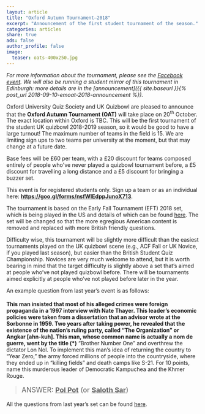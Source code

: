 ```yaml
---
layout: article
title: "Oxford Autumn Tournament–2018"
excerpt: "Announcement of the first student tournament of the season."
categories: articles
share: true
ads: false
author_profile: false
image:
  teaser: oats-400x250.jpg
---
```


*For more information about the tournament, please see the [Facebook event](https://www.facebook.com/events/232692214256410/). We will also be running a student mirror of this tournament in Edinburgh: more details are in the [announcement]({{ site.baseurl }}{% post_url 2018-09-10-emoat-2018-announcement %}).*

Oxford University Quiz Society and UK Quizbowl are pleased to announce that the **Oxford Autumn Tournament (OAT)** will take place on 20<sup>th</sup> October. The exact location within Oxford is TBC. This will be the first tournament of the student UK quizbowl 2018-2019 season, so it would be good to have a large turnout! The maximum number of teams in the field is 15. We are limiting sign ups to two teams per university at the moment, but that may change at a future date. 

Base fees will be £60 per team, with a £20 discount for teams composed entirely of people who've never played a quizbowl tournament before, a £5 discount for travelling a long distance and a £5 discount for bringing a buzzer set.

This event is for registered students only. Sign up a team or as an individual here: **<https://goo.gl/forms/nsfWlEdppJunoX713>**.

The tournament is based on the Early Fall Tournament (EFT) 2018 set, which is being played in the US and details of which can be found [here](http://hsquizbowl.org/forums/viewtopic.php?f=8&t=20808). The set will be changed so that the more egregious American content is removed and replaced with more British friendly questions. 

Difficulty wise, this tournament will be slightly more difficult than the easiest tournaments played on the UK quizbowl scene (e.g., ACF Fall or UK Novice, if you played last season), but easier than the British Student Quiz Championship. Novices are very much welcome to attend, but it is worth bearing in mind that the target difficulty is slightly above a set that’s aimed at people who’ve not played quizbowl before. There will be tournaments aimed explicitly at people who’ve not played before later in the year. 

An example question from last year’s event is as follows:

> <p style="font-size: 18px">
  <span style="font-weight: bold">This man insisted that most of his alleged crimes were foreign propaganda in a 1997 interview with Nate Thayer. This leader’s economic policies were taken from a dissertation that an advisor wrote at the Sorbonne in 1959. Two years after taking power, he revealed that the existence of the nation’s ruling party, called “The Organization” or Angkar [ahn-kuh]. This man, whose common name is actually a nom de guerre, went by the title (*)</span> “Brother Number One” and overthrew the dictator Lon Nol. To implement this man’s idea of returning the country to “Year Zero,” the army forced millions of people into the countryside, where they ended up in “killing fields” and death camps like S-21. For 10 points, name this murderous leader of Democratic Kampuchea and the Khmer Rouge.</p>
> <p style="font-size: 18px">ANSWER: <span style="font-weight: bold; text-decoration: underline;">Pol Pot</span> (or <span style="font-weight: bold; text-decoration: underline;">Saloth Sar</span>)</p>

All the questions from last year’s set can be found [here](http://collegiate.quizbowlpackets.com/2048/).
